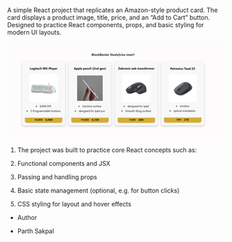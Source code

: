 A simple React project that replicates an Amazon-style product card. The card displays a product image, title, price, and an “Add to Cart” button. Designed to practice React components, props, and basic styling for modern UI layouts.

![Amazon Product Card Screenshot](src/assets/p1.png)

1) The project was built to practice core React concepts such as:

2) Functional components and JSX

3) Passing and handling props

4) Basic state management (optional, e.g. for button clicks)

5) CSS styling for layout and hover effects

- Author
  
 - Parth Sakpal

